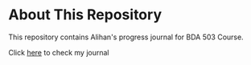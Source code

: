 # About This Repository

This repository contains Alihan's progress journal for BDA 503 Course. 

Click [here](https://pjournal.github.io/mef04-ahmeteminsa) to check my journal
